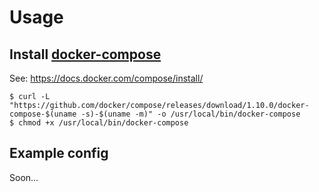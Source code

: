 # Usage
## Install [docker-compose](https://docs.docker.com/compose/)

See: https://docs.docker.com/compose/install/
```
$ curl -L "https://github.com/docker/compose/releases/download/1.10.0/docker-compose-$(uname -s)-$(uname -m)" -o /usr/local/bin/docker-compose
$ chmod +x /usr/local/bin/docker-compose
```

## Example config
Soon...
